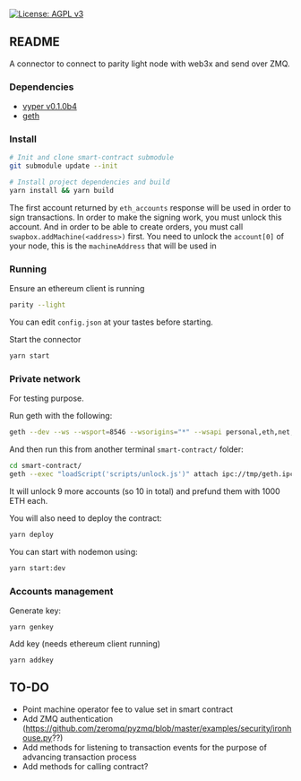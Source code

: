 [![License: AGPL v3](https://img.shields.io/badge/License-AGPL%20v3-blue.svg)](https://www.gnu.org/licenses/agpl-3.0)



README
------

A connector to connect to parity light node with web3x and send over ZMQ.

### Dependencies

- [vyper v0.1.0b4](https://github.com/ethereum/vyper/releases/tag/v0.1.0-beta.4r)
- [geth](https://github.com/ethereum/go-ethereum)

### Install

```bash
# Init and clone smart-contract submodule
git submodule update --init

# Install project dependencies and build
yarn install && yarn build
```

The first account returned by `eth_accounts` response will be used in order to sign transactions.
In order to make the signing work, you must unlock this account.
And in order to be able to create orders, you must call `swapbox.addMachine(<address>)` first.
You need to unlock the `account[0]` of your node, this is the `machineAddress` that will be used in 

### Running

Ensure an ethereum client is running

```bash
parity --light
```

You can edit `config.json` at your tastes before starting.

Start the connector

```bash
yarn start
```

### Private network

For testing purpose.

Run geth with the following:

```bash
geth --dev --ws --wsport=8546 --wsorigins="*" --wsapi personal,eth,net,rpc,shh,web3 --allow-insecure-unlock
```

And then run this from another terminal `smart-contract/` folder:

```bash
cd smart-contract/
geth --exec "loadScript('scripts/unlock.js')" attach ipc://tmp/geth.ipc
```

It will unlock 9 more accounts (so 10 in total) and prefund them with 1000 ETH each.

You will also need to deploy the contract:

```bash
yarn deploy
```

You can start with nodemon using:

```bash
yarn start:dev
```

### Accounts management

Generate key:

```
yarn genkey
```

Add key (needs ethereum client running)

```
yarn addkey
```

TO-DO
-----

- Point machine operator fee to value set in smart contract
- Add ZMQ authentication (https://github.com/zeromq/pyzmq/blob/master/examples/security/ironhouse.py??)
- Add methods for listening to transaction events for the purpose of advancing transaction process
- Add methods for calling contract?
